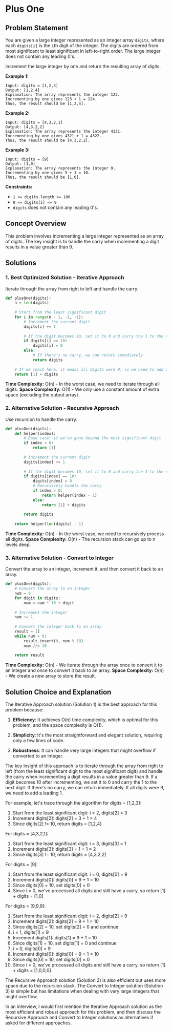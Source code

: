 # Plus One

## Problem Statement

You are given a large integer represented as an integer array `digits`, where each `digits[i]` is the `i`th digit of the integer. The digits are ordered from most significant to least significant in left-to-right order. The large integer does not contain any leading 0's.

Increment the large integer by one and return the resulting array of digits.

**Example 1:**
```
Input: digits = [1,2,3]
Output: [1,2,4]
Explanation: The array represents the integer 123.
Incrementing by one gives 123 + 1 = 124.
Thus, the result should be [1,2,4].
```

**Example 2:**
```
Input: digits = [4,3,2,1]
Output: [4,3,2,2]
Explanation: The array represents the integer 4321.
Incrementing by one gives 4321 + 1 = 4322.
Thus, the result should be [4,3,2,2].
```

**Example 3:**
```
Input: digits = [9]
Output: [1,0]
Explanation: The array represents the integer 9.
Incrementing by one gives 9 + 1 = 10.
Thus, the result should be [1,0].
```

**Constraints:**
- `1 <= digits.length <= 100`
- `0 <= digits[i] <= 9`
- `digits` does not contain any leading 0's.

## Concept Overview

This problem involves incrementing a large integer represented as an array of digits. The key insight is to handle the carry when incrementing a digit results in a value greater than 9.

## Solutions

### 1. Best Optimized Solution - Iterative Approach

Iterate through the array from right to left and handle the carry.

```python
def plusOne(digits):
    n = len(digits)
    
    # Start from the least significant digit
    for i in range(n - 1, -1, -1):
        # Increment the current digit
        digits[i] += 1
        
        # If the digit becomes 10, set it to 0 and carry the 1 to the next digit
        if digits[i] == 10:
            digits[i] = 0
        else:
            # If there's no carry, we can return immediately
            return digits
    
    # If we reach here, it means all digits were 9, so we need to add a leading 1
    return [1] + digits
```

**Time Complexity:** O(n) - In the worst case, we need to iterate through all digits.
**Space Complexity:** O(1) - We only use a constant amount of extra space (excluding the output array).

### 2. Alternative Solution - Recursive Approach

Use recursion to handle the carry.

```python
def plusOne(digits):
    def helper(index):
        # Base case: if we've gone beyond the most significant digit
        if index < 0:
            return [1]
        
        # Increment the current digit
        digits[index] += 1
        
        # If the digit becomes 10, set it to 0 and carry the 1 to the next digit
        if digits[index] == 10:
            digits[index] = 0
            # Recursively handle the carry
            if index > 0:
                return helper(index - 1)
            else:
                return [1] + digits
        
        return digits
    
    return helper(len(digits) - 1)
```

**Time Complexity:** O(n) - In the worst case, we need to recursively process all digits.
**Space Complexity:** O(n) - The recursion stack can go up to n levels deep.

### 3. Alternative Solution - Convert to Integer

Convert the array to an integer, increment it, and then convert it back to an array.

```python
def plusOne(digits):
    # Convert the array to an integer
    num = 0
    for digit in digits:
        num = num * 10 + digit
    
    # Increment the integer
    num += 1
    
    # Convert the integer back to an array
    result = []
    while num > 0:
        result.insert(0, num % 10)
        num //= 10
    
    return result
```

**Time Complexity:** O(n) - We iterate through the array once to convert it to an integer and once to convert it back to an array.
**Space Complexity:** O(n) - We create a new array to store the result.

## Solution Choice and Explanation

The Iterative Approach solution (Solution 1) is the best approach for this problem because:

1. **Efficiency**: It achieves O(n) time complexity, which is optimal for this problem, and the space complexity is O(1).

2. **Simplicity**: It's the most straightforward and elegant solution, requiring only a few lines of code.

3. **Robustness**: It can handle very large integers that might overflow if converted to an integer.

The key insight of this approach is to iterate through the array from right to left (from the least significant digit to the most significant digit) and handle the carry when incrementing a digit results in a value greater than 9. If a digit becomes 10 after incrementing, we set it to 0 and carry the 1 to the next digit. If there's no carry, we can return immediately. If all digits were 9, we need to add a leading 1.

For example, let's trace through the algorithm for digits = [1,2,3]:

1. Start from the least significant digit: i = 2, digits[2] = 3
2. Increment digits[2]: digits[2] = 3 + 1 = 4
3. Since digits[2] != 10, return digits = [1,2,4]

For digits = [4,3,2,1]:

1. Start from the least significant digit: i = 3, digits[3] = 1
2. Increment digits[3]: digits[3] = 1 + 1 = 2
3. Since digits[3] != 10, return digits = [4,3,2,2]

For digits = [9]:

1. Start from the least significant digit: i = 0, digits[0] = 9
2. Increment digits[0]: digits[0] = 9 + 1 = 10
3. Since digits[0] = 10, set digits[0] = 0
4. Since i = 0, we've processed all digits and still have a carry, so return [1] + digits = [1,0]

For digits = [9,9,9]:

1. Start from the least significant digit: i = 2, digits[2] = 9
2. Increment digits[2]: digits[2] = 9 + 1 = 10
3. Since digits[2] = 10, set digits[2] = 0 and continue
4. i = 1, digits[1] = 9
5. Increment digits[1]: digits[1] = 9 + 1 = 10
6. Since digits[1] = 10, set digits[1] = 0 and continue
7. i = 0, digits[0] = 9
8. Increment digits[0]: digits[0] = 9 + 1 = 10
9. Since digits[0] = 10, set digits[0] = 0
10. Since i = 0, we've processed all digits and still have a carry, so return [1] + digits = [1,0,0,0]

The Recursive Approach solution (Solution 2) is also efficient but uses more space due to the recursion stack. The Convert to Integer solution (Solution 3) is simple but has limitations when dealing with very large integers that might overflow.

In an interview, I would first mention the Iterative Approach solution as the most efficient and robust approach for this problem, and then discuss the Recursive Approach and Convert to Integer solutions as alternatives if asked for different approaches.
